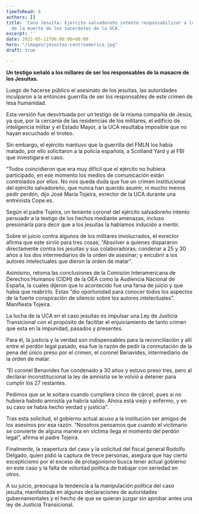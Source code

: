 ```yaml
---
timeToRead: 8
authors: []
title: 'Caso Jesuita: Ejercito salvadoreño intentó responsabilizar a la guerrilla
  de la muerte de los sacerdotes de la UCA.'
excerpt: ''
date: 2022-05-11T06:00:00+00:00
hero: "/images/jesuitas-centroamerica.jpg"
draft: true

---
```

**Un testigo señaló a los millares de ser los responsables de la masacre de los Jesuitas.**

Luego de hacerse público el asesinato de los jesuitas, las autoridades inculparon a la entonces guerrilla de ser los responsables de este crimen de lesa humanidad.

Esta versión fue desvirtuada por un testigo de la misma compañía de Jesús, ya que, por la cercanía de las residencias de los militares, el edificio de inteligencia militar y el Estado Mayor, a la UCA resultaba imposible que no hayan escuchado el tiroteo. 

Sin embargo, el ejército mantuvo que la guerrilla del FMLN los había matado, por ello solicitaron a la policía española, a Scotland Yard y al FBI que investigara el caso.

“Todos coincidieron que era muy difícil que el ejército no hubiera  participado, en ese momento los medios de comunicación están controlados por ellos. No nos queda duda que fue un crimen institucional del ejército salvadoreño, que nunca han querido asumir, ni mucho menos pedir perdón, dijo José María Tojeira, exrector de la UCA durante una entrevista Cope.es.

Según el padre Tojeira, un teniente coronel del ejército salvadoreño intento persuadir a la testigo de los hechos mediante amenazas, incluso presionarla para decir que a los jesuitas la habíamos inducido a mentir.

Sobre el juicio contra algunos de los militares involucrados, el exrector afirma que este sirvió para tres cosas; “Absolver a quienes dispararon directamente contra los jesuitas y sus colaboradoras; condenar a 25 y 30 años a los dos intermediarios de la orden de asesinar; y encubrir a los autores intelectuales que dieron la orden de matar”.

Asimismo, retoma las conclusiones de la Comisión Interamericana de Derechos Humanos (CIDH) de la OEA como la Audiencia Nacional de España, la cuales dijeron que lo acontecido fue una farsa de juicio y que había que reabrirlo. Estas “dio oportunidad para conocer todos los aspectos de la fuerte conspiración de silencio sobre los autores intelectuales”. Manifiesta Tojeira.

La lucha de la UCA en el caso jesuitas es impulsar una Ley de Justicia Transicional con el propósito de facilitar el enjuiciamiento de tanto crimen que esta en la impunidad, pasados y presentes.

Para él, la justicia y la verdad son indispensables para la reconciliación y allí entre el perdón legal pasado, esa fue la razón de pedir la conmutación de la pena del único preso por el crimen, el coronel Benavides, intermediario de la orden de matar.

“El coronel Benavides fue condenado a 30 años y estuvo preso tres, pero al declarar inconstitucional la ley de amnistía se le volvió a detener para cumplir los 27 restantes.

Pedimos que se le soltara cuando cumpliera cinco de cárcel, pues si no hubiera habido amnistía ya habría salido. Ahora está viejo y enfermo, y en su caso se había hecho verdad y justicia”.

Tras esta solicitud, el gobierno actual acuso a la institución ser amigos de los asesinos por esa razón. “Nosotros pensamos que cuando el victimario se convierte de alguna manera en víctima llega el momento del perdón legal”, afirma el padre Tojeira. 

Finalmente, la reapertura del caso y la solicitud del fiscal general Rodolfo Delgado, quien pidió la captura de trece personas, asegura que hay cierto escepticismo por el exceso de protagonismo busca tener actual gobierno en este caso y la falta de voluntad política de trabajar con seriedad en otros. 

A su juicio, preocupa la tendencia a la manipulación política del caso jesuita, manifestada en algunas declaraciones de autoridades gubernamentales y el hecho de que se quieran juzgar sin aprobar antes una ley de Justicia Transicional.